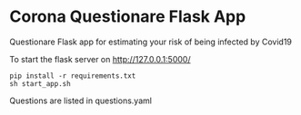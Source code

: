 # Corona Questionare Flask App
Questionare Flask app for estimating your risk of being infected by Covid19

To start the flask server on http://127.0.0.1:5000/

```
pip install -r requirements.txt
sh start_app.sh
```

Questions are listed in questions.yaml

